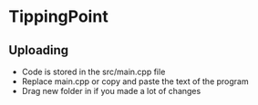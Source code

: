 # TippingPoint

## Uploading
- Code is stored in the src/main.cpp file
- Replace main.cpp or copy and paste the text of the program
- Drag new folder in if you made a lot of changes
